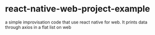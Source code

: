 # react-native-web-project-example
a simple improvisation code that use react native for web. It prints data through axios in a flat list on web
